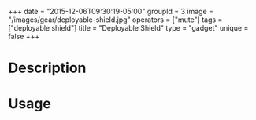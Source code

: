 +++
date = "2015-12-06T09:30:19-05:00"
groupId = 3
image = "/images/gear/deployable-shield.jpg"
operators = ["mute"]
tags = ["deployable shield"]
title = "Deployable Shield"
type = "gadget"
unique = false
+++

# Description

# Usage
